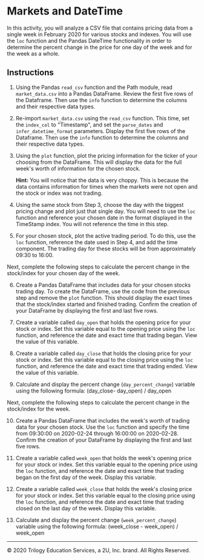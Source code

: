 # Markets and DateTime

In this activity, you will analyze a CSV file that contains pricing data from a single week in February 2020 for various stocks and indexes. You will use the `loc` function and the Pandas DateTime functionality in order to determine the percent change in the price for one day of the week and for the week as a whole.

## Instructions

1. Using the Pandas `read_csv` function and the Path module, read `market_data.csv` into a Pandas DataFrame. Review the first five rows of the Dataframe. Then use the `info` function to determine the columns and their respective data types.

2. Re-import `market_data.csv` using the `read_csv` function. This time, set the `index_col` to "Timestamp", and set the `parse_dates` and `infer_datetime_format` parameters. Display the first five rows of the Dataframe. Then use the `info` function to determine the columns and their respective data types.

3. Using the `plot` function, plot the pricing information for the ticker of your choosing from the DataFrame. This will display the data for the full week's worth of information for the chosen stock.

    **Hint:** You will notice that the data is very choppy. This is because the data contains information for times when the markets were not open and the stock or index was not trading.

4. Using the same stock from Step 3, choose the day with the biggest pricing change and plot just that single day. You will need to use the `loc` function and reference your chosen date in the format displayed in the TimeStamp index. You will not reference the time in this step.

5. For your chosen stock, plot the active trading period. To do this, use the `loc` function, reference the date used in Step 4, and add the time component. The trading day for these stocks will be from approximately 09:30 to 16:00.

Next, complete the following steps to calculate the percent change in the stock/index for your chosen day of the week.

6. Create a Pandas DataFrame that includes data for your chosen stocks trading day. To create the DataFrame, use the code from the previous step and remove the `plot` function. This should display the exact times that the stock/index started and finished trading. Confirm the creation of your DataFrame by displaying the first and last five rows.

7. Create a variable called `day_open` that holds the opening price for your stock or index. Set this variable equal to the opening price using the `loc` function, and reference the date and exact time that trading began. View the value of this variable.

8. Create a variable called `day_close` that holds the closing price for your stock or index. Set this variable equal to the closing price using the `loc` function, and reference the date and exact time that trading ended. View the value of this variable.

9.  Calculate and display the percent change (`day_percent_change`) variable using the following formula: (day_close- day_open) / day_open

Next, complete the following steps to calculate the percent change in the stock/index for the week.

10. Create a Pandas DataFrame that includes the week's worth of trading data for your chosen stock. Use the `loc` function and specify the time from 09:30:00 on 2020-02-24 through 16:00:00 on 2020-02-28. Confirm the creation of your DataFrame by displaying the first and last five rows.

11. Create a variable called `week_open` that holds the week's opening price for your stock or index. Set this variable equal to the opening price using the `loc` function, and reference the date and exact time that trading began on the first day of the week. Display this variable.

12. Create a variable called `week_close` that holds the week's closing price for your stock or index. Set this variable equal to the closing price using the `loc` function, and reference the date and exact time that trading closed on the last day of the week. Display this variable.

13.  Calculate and display the percent change (`week_percent_change`) variable using the following formula: (week_close - week_open) / week_open

---

© 2020 Trilogy Education Services, a 2U, Inc. brand. All Rights Reserved.
